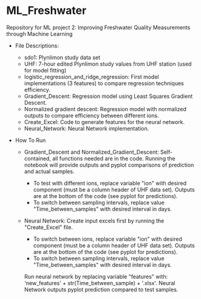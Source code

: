 # ML_Freshwater
Repository for ML project 2: Improving Freshwater Quality Measurements through Machine Learning

- File Descriptions:
  - sdo1: Plynlimon study data set
  - UHF: 7-hour edited Plynlimon study values from UHF station (used for model fitting)
  - logistic_regression_and_ridge_regression: First model implementations (3 features) to compare regression techniques efficiency.
  - Gradient_Descent: Regression model using Least Squares Gradient Descent.
  - Normalized gradient descent: Regression model with normalized outputs to compare efficiency between different ions.
  - Create_Excel: Code to generate features for the neural network.
  - Neural_Network: Neural Network implementation.

- How To Run
  - Gradient_Descent and Normalized_Gradient_Descent: Self-contained, all functions needed are in the code. Running the notebook will provide outputs and pyplot comparisons of prediction and actual samples.
    - To test with different ions, replace variable "ion" with desired component (must be a column header of UHF data set). Outputs are at the bottom of the code (see pyplot for predictions).
    - To switch between sampling intervals, replace value "Time_between_samples" with desired interval in days.
  - Neural Network: Create input excels first by running the "Create_Excel" file.
    - To switch between ions, replace variable "ion" with desired component (must be a column header of UHF data set). Outputs are at the bottom of the code (see pyplot for predictions).
    - To switch between sampling intervals, replace value "Time_between_samples" with desired interval in days.
    
    Run neural network by replacing variable "features" with: 'new_features' + str(Time_between_sample) + '.xlsx'. 
    Neural Network outputs pyplot prediction compared to test samples.

